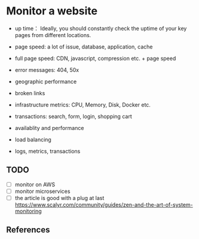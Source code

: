 # Monitor a website

- up time： Ideally, you should constantly check the uptime of your key pages from different locations.
- page speed: a lot of issue, database, application, cache
- full page speed: CDN, javascript, compression etc. + page speed
- error messages: 404, 50x
- geographic performance
- broken links
- infrastructure metrics: CPU, Memory, Disk, Docker etc.

- transactions: search, form, login, shopping cart

- availablity and performance

- load balancing

- logs, metrics, transactions


## TODO

- [ ] monitor on AWS
- [ ] monitor microservices
- [ ] the article is good with a plug at last https://www.scalyr.com/community/guides/zen-and-the-art-of-system-monitoring

## References

[^1]: https://www.paessler.com/blog/2011/05/13/monitoring-knowledge/15_website_performance_indicators_you_should_monitor
[^2]: https://www.uptrends.com/products/website-monitoring
[^3]: https://www.quora.com/What-are-considered-best-practices-when-monitoring-a-web-server

